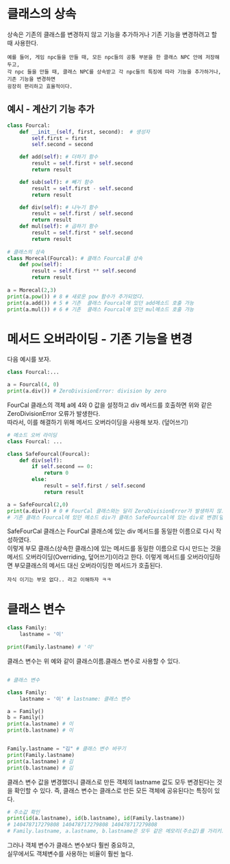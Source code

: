 # 클래스의 상속

상속은 기존의 클래스를 변경하지 않고 기능을 추가하거나 기존 기능을 변경하려고 할 때 사용한다.  
```
예를 들어, 게임 npc들을 만들 때, 모든 npc들의 공통 부분을 한 클래스 NPC 안에 저장해두고,
각 npc 들을 만들 때, 클래스 NPC를 상속받고 각 npc들의 특징에 따라 기능을 추가하거나, 기존 기능을 변경하면  
굉장히 편리하고 효율적이다.
```
## 예시 - 계산기 기능 추가
``` python
class Fourcal:
    def __init__(self, first, second):  # 생성자
        self.first = first
        self.second = second

    def add(self): # 더하기 함수
        result = self.first + self.second
        return result

    def sub(self): # 빼기 함수
        result = self.first - self.second
        return result

    def div(self): # 나누기 함수
        result = self.first / self.second
        return result
    def mul(self): # 곱하기 함수
        result = self.first * self.second
        return result
        
# 클래스의 상속
class Morecal(Fourcal): # 클래스 Fourcal를 상속
    def pow(self):
        result = self.first ** self.second
        return result
        
a = Morecal(2,3)
print(a.pow()) # 8 # 새로운 pow 함수가 추가되었다.
print(a.add()) # 5 # 기존  클래스 Fourcal애 있던 add메소드 호출 가능
print(a.mul()) # 6 # 기존  클래스 Fourcal애 있던 mul메소드 호출 가능
```

# 메서드 오버라이딩 - 기존 기능을 변경

다음 예시를 보자.
``` python
class Fourcal:...

a = Fourcal(4, 0)
print(a.div()) # ZeroDivisionError: division by zero
```
FourCal 클래스의 객체 a에 4와 0 값을 설정하고 div 메서드를 호출하면 위와 같은 ZeroDivisionError 오류가 발생한다.  
따라서, 이를 해결하기 위해 메서드 오버라이딩을 사용해 보자. (덮어쓰기) 
``` python
# 메소드 오버 라이딩
class Fourcal: ...

class SafeFourcal(Fourcal):
    def div(self):
        if self.second == 0:
            return 0
        else:
            result = self.first / self.second
            return result

a = SafeFourcal(2,0)
print(a.div()) # 0 # FourCal 클래스와는 달리 ZeroDivisionError가 발생하지 않고, 0출력
# 기존 클래스 Fourcal에 있던 메소드 div가 클래스 SafeFourcal에 있는 div로 변경(덮여씌워짐)

```

SafeFourCal 클래스는 FourCal 클래스에 있는 div 메서드를 동일한 이름으로 다시 작성하였다.  
이렇게 부모 클래스(상속한 클래스)에 있는 메서드를 동일한 이름으로 다시 만드는 것을 메서드 오버라이딩(Overriding, 덮어쓰기)이라고 한다. 
이렇게 메서드를 오버라이딩하면 부모클래스의 메서드 대신 오버라이딩한 메서드가 호출된다.
```
자식 이기는 부모 없다.. 라고 이해하자 ㅋㅋ
```
# 클래스 변수

``` python
class Family:
    lastname = '이' 
    
print(Family.lastname) # '이'
```
클래스 변수는 위 예와 같이 클래스이름.클래스 변수로 사용할 수 있다.
``` python

# 클래스 변수

class Family:
    lastname = '이' # lastname: 클래스 변수

a = Family()
b = Family()
print(a.lastname) # 이
print(b.lastname) # 이


Family.lastname = "김" # 클래스 변수 바꾸기
print(Family.lastname)
print(a.lastname) # 김
print(b.lastname) # 김
```
클래스 변수 값을 변경했더니 클래스로 만든 객체의 lastname 값도 모두 변경된다는 것을 확인할 수 있다. 
즉, 클래스 변수는 클래스로 만든 모든 객체에 공유된다는 특징이 있다.
``` python
# 주소값 확인
print(id(a.lastname), id(b.lastname), id(Family.lastname))
# 140478717279808 140478717279808 140478717279808
# Family.lastname, a.lastname, b.lastname은 모두 같은 메모리(주소값)를 가리키고 있다.
```
그러나 객체 변수가 클래스 변수보다 훨씬 중요하고,  
실무에서도 객체변수를 사용하는 비율이 훨씬 높다.
